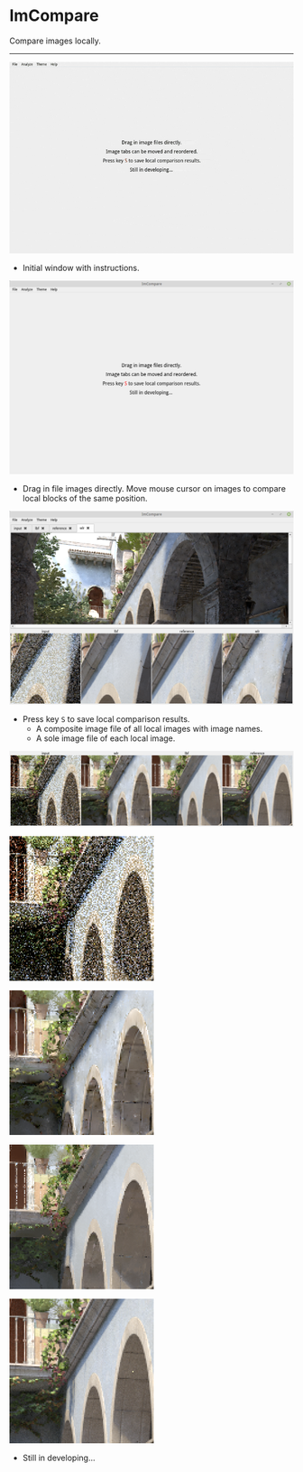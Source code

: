 # ImCompare

Compare images locally.

- - -

![1](./result/video/video.gif)

* Initial window with instructions.

![init.png](./result/image/init.png)

* Drag in file images directly. Move mouse cursor on images to compare local blocks of the same position.

![compare.png](./result/image/compare.png)

* Press key `S` to save local comparison results.
	* A composite image file of all local images with image names.
	* A sole image file of each local image.

![compare_result.png](./result/image/compare_result.png)

![input.png](./result/image/input.png)

![wlr.png](./result/image/wlr.png)

![lbf.png](./result/image/lbf.png)

![reference.png](./result/image/reference.png)

* Still in developing...
